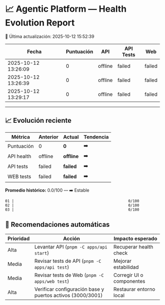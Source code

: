 # 📈 Agentic Platform — Health Evolution Report

📅 Última actualización: 2025-10-12 15:52:39

| Fecha | Puntuación | API | API Tests | Web |
|--------|-------------|------|------------|------|
| 2025-10-12 13:26:09 | 0 | offline | failed | failed |
| 2025-10-12 13:26:39 | 0 | offline | failed | failed |
| 2025-10-12 13:29:17 | 0 | offline | failed | failed |

---
## 📈 Evolución reciente

| Métrica | Anterior | Actual | Tendencia |
|----------|-----------|---------|-----------|
| Puntuación | 0 | **0** | ➡️ |
| API health | offline | **offline** | ➡️ |
| API tests | failed | **failed** | ➡️ |
| WEB tests | failed | **failed** | ➡️ |

**Promedio histórico:** 0.0/100 — ➡️ Estable


```
01 |                                                    0/100
02 |                                                    0/100
03 |                                                    0/100
```
## 🧠 Recomendaciones automáticas

| Prioridad | Acción | Impacto esperado |
|------------|---------|------------------|
| Alta | Levantar API (`pnpm -C apps/api start`) | Recuperar health check |
| Media | Revisar tests de API (`pnpm -C apps/api test`) | Mejorar estabilidad |
| Media | Revisar tests de Web (`pnpm -C apps/web test`) | Corregir UI o componentes |
| Alta | Verificar configuración base y puertos activos (3000/3001) | Restaurar entorno local |
